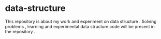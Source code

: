 # data-structure
This repository is about my work and experiment on data structure . Solving problems , learning and experimental data structure code will be present in the repository .
